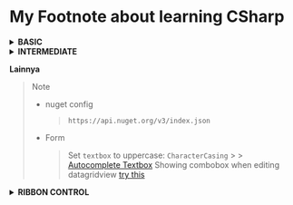 # My Footnote about learning CSharp

<details><summary><strong>BASIC</strong></summary>

- [Tipe Data](Tipe%20Data/TipeData.md)
- [Aritmatika](Aritmatika/BasicAritmatika.md)
- [Array](Array/array.md)
- [Enum](Enum/Enum.md)
- [If Statement](Percabangan/IfStatement.md)
- [Switch statement](Percabangan/Switch.md)
- [For Statement](Perulangan/For.md)
- [While Statement](Perulangan/While.md)
- [Working with String](String/StringManipulations.md)
- [Method](Method/method.md)
- [Lingkup Variabel](Tipe%20Data/LingkupVariabel.md)
- [class](Class/class.md)
- [Encapsulation](Class/Encapsulasi.md)
- [Inheritance](Class/inheritance.md)
- [Abstract Calss & Method Overriding](Class/AbstractClass_MethodOverriding.md)
- [Polimorf](Class/Polimorf.md)
- [interface](Interface/interface.md)

</details>

<details><summary><strong>INTERMEDIATE</strong></summary>

- [Data Table](Intermediate/dataTable.md)

</details>

**Lainnya**

> Note
>
> - nuget config
>   > `https://api.nuget.org/v3/index.json`
> - Form
>   > Set `textbox` to uppercase: `CharacterCasing` > > [Autocomplete Textbox](https://www.c-sharpcorner.com/article/autocomplete-textbox-in-C-Sharp/)
>   > Showing combobox when editing datagridview [try this](https://stackoverflow.com/questions/47972400/winforms-datagridview-show-combobox-when-cell-being-edit)

<details><summary><strong>RIBBON CONTROL</strong></summary>

>[From Code Project](https://www.codeproject.com/Articles/364272/Easily-Add-a-Ribbon-into-a-WinForms-Application)
>	* Old Site: http://ribbon.codeplex.com (by the original author, but has stopped support)
>	* Old Site 2: http://officeribbon.codeplex.com (re-host by fans of the ribbon) site shutdown
>	* New Site: https://github.com/RibbonWinForms/RibbonWinForms


> <details><summary>Alternatif</summary>

>	- Windows Ribbon Framework
>    https://docs.microsoft.com/en-us/windows/win32/windowsribbon/-uiplat-windowsribbon-entry Support Windows 7 onwards
>
>	- Krypton WinForms components for .NET
>    https://github.com/ComponentFactory/Krypton
>
>	- RibbonLib
>    https://github.com/ennerperez/RibbonLib 
>    https://www.nuget.org/packages/RibbonLib
>
>	- Windows Ribbon for WinForms
>    https://github.com/ennerperez/RibbonLib 
>    http://blogs.microsoft.co.il/arik/2010/11/08/windows-ribbon-for-winforms-v26-released/ 
>    http://www.codeproject.com/Articles/55599/Windows-Ribbon-for-WinForms-Part-0-Table-of-Conten
>
>	-Ribbon by Juan Pablo G.C.
>    http://www.codeproject.com/Articles/18449/An-easy-way-to-add-a-Ribbon-Panel-Office-2007-styl 
>    http://www.codeproject.com/Articles/19044/The-new-RibbonForm-RibbonRoundButton-and-FastMenu
</details>

</details>